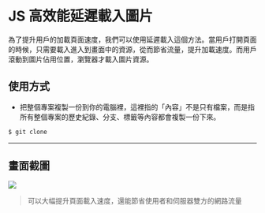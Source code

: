 # JS 高效能延遲載入圖片

為了提升用戶的加載頁面速度，我們可以使用延遲載入這個方法。當用戶打開頁面的時候，只需要載入進入到畫面中的資源，從而節省流量，提升加載速度。而用戶滾動到圖片佔用位置，瀏覽器才載入圖片資源。

## 使用方式
- 把整個專案複製一份到你的電腦裡，這裡指的「內容」不是只有檔案，而是指所有整個專案的歷史紀錄、分支、標籤等內容都會複製一份下來。
```sh
$ git clone
```

----

## 畫面截圖
![](https://i.imgur.com/hzzUnOr.gif)
> 可以大幅提升頁面載入速度，還能節省使用者和伺服器雙方的網路流量
